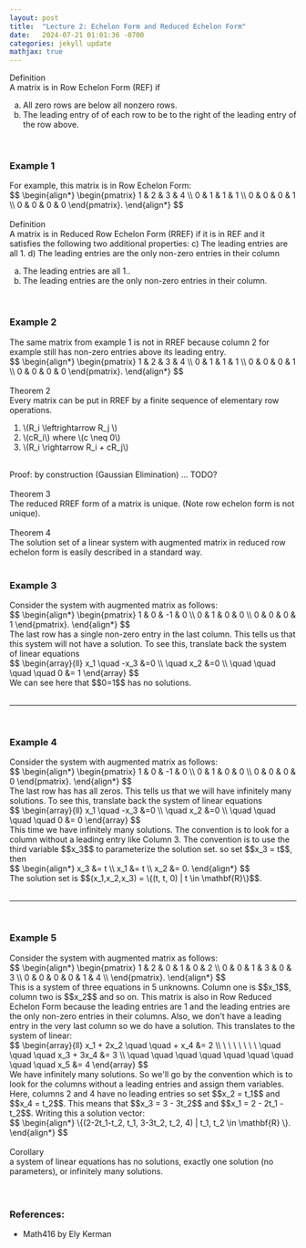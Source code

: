 ```yaml
---
layout: post
title:  "Lecture 2: Echelon Form and Reduced Echelon Form"
date:   2024-07-21 01:01:36 -0700
categories: jekyll update
mathjax: true
---
```


<div class="bdiv">
Definition
</div>
<div class="bbdiv">
A matrix is in Row Echelon Form (REF) if
<ol style="list-style-type:lower-alpha">
<li> All zero rows are below all nonzero rows.</li>
<li> The leading entry of of each row to be to the right of the leading entry of the row above.</li>
</ol>
</div>
<br>
<!------------------------------------------------------------------------------------>
<h3>Example 1</h3>
For example, this matrix is in Row Echelon Form:
<div>
$$
\begin{align*}
\begin{pmatrix}
1 & 2 & 3 & 4  \\
0 & 1 & 1 & 1  \\
0 & 0 & 0 & 1 \\
0 & 0 & 0 & 0
\end{pmatrix}.
\end{align*}
$$
</div>
<br>
<!------------------------------------------------------------------------------------>
<div class="bdiv">
Definition
</div>
<div class="bbdiv">
A matrix is in Reduced Row Echelon Form (RREF) if it is in REF and it satisfies the following two additional properties:
c) The leading entries are all 1.
d) The leading entries are the only non-zero entries in their column
<ol style="list-style-type:lower-alpha">
<li> The leading entries are all 1..</li>
<li> The leading entries are the only non-zero entries in their column.</li>
</ol>
</div>
<br>
<!------------------------------------------------------------------------------------>
<h3>Example 2</h3>
The same matrix from example 1 is not in RREF because column 2 for example still has non-zero entries above its leading entry.
<div>
$$
\begin{align*}
\begin{pmatrix}
1 & 2 & 3 & 4  \\
0 & 1 & 1 & 1  \\
0 & 0 & 0 & 1 \\
0 & 0 & 0 & 0
\end{pmatrix}.
\end{align*}
$$
</div>
<br>
<!------------------------------------------------------------------------------------>
<div class="purdiv">
Theorem 2
</div>
<div class="purbdiv">
Every matrix can be put in RREF by a finite sequence of elementary row operations.
<ol>
	<li>\(R_i \leftrightarrow R_j \) </li>
    <li> \(cR_i\) where \(c \neq 0\)</li>
    <li> \(R_i \rightarrow R_i + cR_j\) </li>
</ol>
</div>
<br>
Proof: by construction (Gaussian Elimination) ... TODO?
<br>
<br>
<!------------------------------------------------------------------------------------>
<div class="purdiv">
Theorem 3
</div>
<div class="purbdiv">
The reduced RREF form of a matrix is unique. (Note row echelon form is not unique).
</div>
<br>
<!------------------------------------------------------------------------------------>
<div class="purdiv">
Theorem 4
</div>
<div class="purbdiv">
The solution set of a linear system with augmented matrix in reduced row echelon form is easily described in a standard way.
</div>
<br>
<!------------------------------------------------------------------------------------>
<h3>Example 3</h3>
Consider the system with augmented matrix as follows:
<div>
$$
\begin{align*}
\begin{pmatrix}
1 & 0 & -1 & 0  \\
0 & 1 & 0 & 0  \\
0 & 0 & 0 & 1
\end{pmatrix}.
\end{align*}
$$
</div>
The last row has a single non-zero entry in the last column. This tells us that this system will not have a solution. To see this, translate back the system of linear equations
<div>
$$
\begin{array}{ll}
x_1 \quad -x_3 &=0 \\ 
\quad x_2 &=0 \\ 
\quad \quad \quad \quad 0 &= 1
\end{array}
$$
</div>
We can see here that $$0=1$$ has no solutions.
<br>
<br>
<hr>
<br>
<!------------------------------------------------------------------------------------>
<h3>Example 4</h3>
Consider the system with augmented matrix as follows:
<div>
$$
\begin{align*}
\begin{pmatrix}
1 & 0 & -1 & 0  \\
0 & 1 & 0 & 0  \\
0 & 0 & 0 & 0
\end{pmatrix}.
\end{align*}
$$
</div>
The last row has has all zeros. This tells us that we will have infinitely many solutions. To see this, translate back the system of linear equations
<div>
$$
\begin{array}{ll}
x_1 \quad -x_3 &=0 \\ 
\quad x_2 &=0 \\ 
\quad \quad \quad \quad 0 &= 0
\end{array}
$$
</div>
This time we have infinitely many solutions. The convention is to look for a column without a leading entry like Column 3. The convention is to use the third variable $$x_3$$ to parameterize the solution set. so set $$x_3 = t$$, then 
<div>
$$
\begin{align*}
x_3 &= t \\
x_1 &= t \\
x_2 &= 0.
\end{align*}
$$
</div>
The solution set is $$(x_1,x_2,x_3) = \{(t, t, 0) | t \in \mathbf{R}\}$$.
<br>
<br>
<hr>
<br>
<!------------------------------------------------------------------------------------>
<h3>Example 5</h3>
Consider the system with augmented matrix as follows:
<div>
$$
\begin{align*}
\begin{pmatrix}
1 & 2 & 0 & 1 & 0 & 2  \\
0 & 0 & 1 & 3 & 0 & 3  \\
0 & 0 & 0 & 0 & 1 & 4  \\
\end{pmatrix}.
\end{align*}
$$
</div>
This is a system of three equations in 5 unknowns. Column one is $$x_1$$, column two is $$x_2$$ and so on. This matrix is also in Row Reduced Echelon Form because the leading entries are 1 and the leading entries are the only non-zero entries in their columns. Also, we don't have a leading entry in the very last column so we do have a solution. This translates to the system of linear:
<div>
$$
\begin{array}{ll}
x_1 + 2x_2 \quad \quad + x_4 &= 2 \\ 
\ \ \ \ \ \ \ \quad \quad \quad x_3 + 3x_4 &= 3 \\ 
\quad \quad \quad \quad \quad \quad \quad \quad \quad x_5 &= 4
\end{array}
$$
</div>
We have infinitely many solutions. So we'll go by the convention which is to look for the columns without a leading entries and assign them variables. Here, columns 2 and 4 have no leading entries so set $$x_2 = t_1$$ and $$x_4 = t_2$$. This means that $$x_3 = 3 - 3t_2$$ and $$x_1 = 2 - 2t_1 - t_2$$. Writing this a solution vector:
<div>
$$
\begin{align*}
\{(2-2t_1-t_2, t_1, 3-3t_2, t_2, 4) | t_1, t_2 \in \mathbf{R} \}.
\end{align*}
$$
</div>
<br>
<!------------------------------------------------------------------------------------>
<div class="purdiv">
Corollary
</div>
<div class="purbdiv">
a system of linear equations has no solutions, exactly one solution (no parameters), or infinitely many solutions.
</div>
<br>
<br>
<!------------------------------------------------------------------------------------>
<h3>References:</h3>
<ul>
<li>Math416 by Ely Kerman</li>
</ul>
























